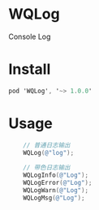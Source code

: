 # WQLog
Console Log
# Install 
```objective-c
pod 'WQLog', '~> 1.0.0'
```
# Usage
```objective-c
    // 普通日志输出
    WQLog(@"log");
    
    // 带色日志输出
    WQLogInfo(@"Log");
    WQLogError(@"Log");
    WQLogWarn(@"Log");
    WQLogMsg(@"Log");
```
